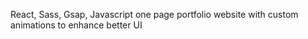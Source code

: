 React, Sass, Gsap, Javascript one page portfolio website with custom animations to enhance better UI

